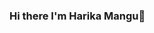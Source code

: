 <table>
  <tr>
    <h3> Hi there I'm Harika Mangu👋</h3>

<!--
**harika16-mangu/harika16-mangu** is a ✨ _special_ ✨ repository because its `README.md` (this file) appears on your GitHub profile.


    <ul>
      <li>🔭 I’m currently working on improving myself 1% better everyday.</li>
      <li>🌱 I’m currently learning Generative AI and building no code agents</li>
      <li>💡 Skilled in data analytics, engineering, ML, using Python, SQL, Airflow, Snowflake, AWS, and more.</li>
      <li>📊 I have Built end-to-end ETL pipelines, BI dashboards, and ML models for real-world insights.</li>
      <li>👯 I’m looking to collaborate to work on data analytics and engineering and ML projects</li>
      <li>🤔 I’m looking for help with finding entry-level openings in Data</li>
      <li>💬 I'm always curious and building impactful projects</li>
      <li>🎯 let’s connect and create something impactful!</li>
      <li>✨ When I’m not coding, I’m sketching, exploring, or playing badminton.</li>
    </ul>
  </tr>
</table>

